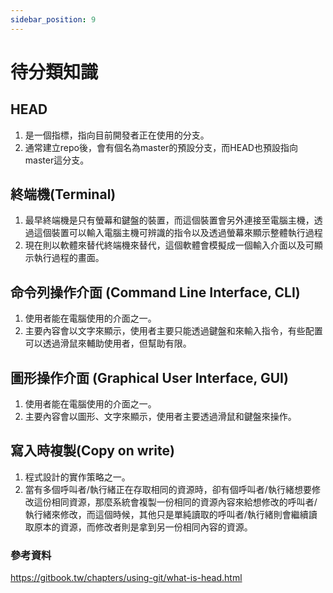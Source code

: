 ```yaml
---
sidebar_position: 9
---
```


# 待分類知識


## HEAD 
1. 是一個指標，指向目前開發者正在使用的分支。
2. 通常建立repo後，會有個名為master的預設分支，而HEAD也預設指向master這分支。

## 終端機(Terminal)
1. 最早終端機是只有螢幕和鍵盤的裝置，而這個裝置會另外連接至電腦主機，透過這個裝置可以輸入電腦主機可辨識的指令以及透過螢幕來顯示整體執行過程
2. 現在則以軟體來替代終端機來替代，這個軟體會模擬成一個輸入介面以及可顯示執行過程的畫面。


## 命令列操作介面 (Command Line Interface, CLI)
1. 使用者能在電腦使用的介面之一。
2. 主要內容會以文字來顯示，使用者主要只能透過鍵盤和來輸入指令，有些配置可以透過滑鼠來輔助使用者，但幫助有限。


## 圖形操作介面 (Graphical User Interface, GUI)
1. 使用者能在電腦使用的介面之一。
2. 主要內容會以圖形、文字來顯示，使用者主要透過滑鼠和鍵盤來操作。

## 寫入時複製(Copy on write)
1. 程式設計的實作策略之一。
2. 當有多個呼叫者/執行緒正在存取相同的資源時，卻有個呼叫者/執行緒想要修改這份相同資源，那麼系統會複製一份相同的資源內容來給想修改的呼叫者/執行緒來修改，而這個時候，其他只是單純讀取的呼叫者/執行緒則會繼續讀取原本的資源，而修改者則是拿到另一份相同內容的資源。

### 參考資料
https://gitbook.tw/chapters/using-git/what-is-head.html
